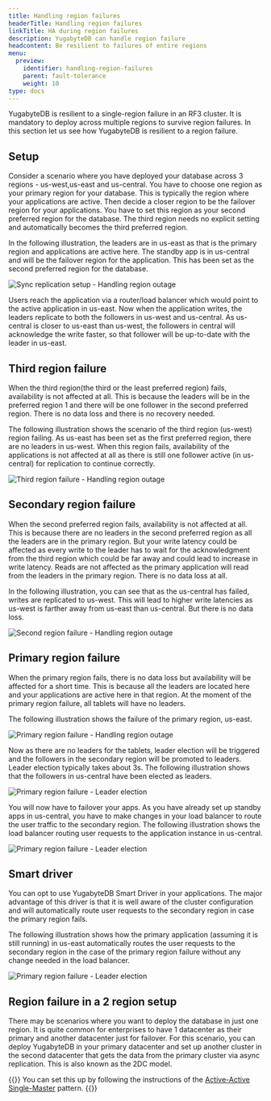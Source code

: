 ```yaml
---
title: Handling region failures
headerTitle: Handling region failures
linkTitle: HA during region failures
description: YugabyteDB can handle region failure
headcontent: Be resilient to failures of entire regions
menu:
  preview:
    identifier: handling-region-failures
    parent: fault-tolerance
    weight: 10
type: docs
---
```


YugabyteDB is resilient to a single-region failure in an RF3 cluster. It is mandatory to deploy across multiple regions to survive region failures. In this section let us see how YugabyteDB is resilient to a region failure.

## Setup

Consider a scenario where you have deployed your database across 3 regions - us-west,us-east and us-central. You have to choose one region as your primary region for your database. This is typically the region where your applications are active. Then decide a closer region to be the failover region for your applications. You have to set this region as your second preferred region for the database. The third region needs no explicit setting and automatically becomes the third preferred region.

In the following illustration, the leaders are in us-east as that is the primary region and applications are active here. The standby app is in us-central and will be the failover region for the application. This has been set as the second preferred region for the database.

![Sync replication setup - Handling region outage
](/images/explore/fault-tolerance/region-failure-setup.png)

Users reach the application via a router/load balancer which would point to the active application in us-east.
Now when the application writes, the leaders replicate to both the followers in us-west and us-central.
As us-central is closer to us-east than us-west, the followers in central will acknowledge the write faster, so that follower will be up-to-date with the leader in us-east.


## Third region failure

When the third region(the third or the least preferred region) fails, availability is not affected at all. This is because the leaders will be in the preferred region 1 and there will be one follower in the second preferred region. There is no data loss and there is no recovery needed.

The following illustration shows the scenario of the third region (us-west) region failing. As us-east has been set as the first preferred region, there are no leaders in us-west. When this region fails, availability of the applications is not affected at all as there is still one follower active (in us-central) for replication to continue correctly.

![Third region failure - Handling region outage
](/images/explore/fault-tolerance/region-failure-third-region.png)

## Secondary region failure

When the second preferred region fails, availability is not affected at all. This is because there are no leaders in the second preferred region as all the leaders are in the primary region. But your write latency could be affected as every write to the leader has to wait for the acknowledgment from the third region which could be far away and could lead to increase in write latency. Reads are not affected as the primary application will read from the leaders in the primary region. There is no data loss at all.

In the following illustration, you can see that as the us-central has failed, writes are replicated to us-west. This will lead to higher write latencies as us-west is farther away from us-east than us-central. But there is no data loss.

![Second region failure - Handling region outage
](/images/explore/fault-tolerance/region-failure-second-region.png)

## Primary region failure

When the primary region fails, there is no data loss but availability will be affected for a short time. This is because all the leaders are located here and your applications are active here in that region. At the moment of the primary region failure, all tablets will have no leaders.

The following illustration shows the failure of the primary region, us-east.

![Primary region failure - Handling region outage
](/images/explore/fault-tolerance/region-failure-primary-region.png)

Now as there are no leaders for the tablets, leader election will be triggered and the followers in the secondary region will be promoted to leaders. Leader election typically takes about 3s. The following illustration shows that the followers in us-central have been elected as leaders.

![Primary region failure - Leader election
](/images/explore/fault-tolerance/primary-failure-leader-election.png)

You will now have to failover your apps. As you have already set up standby apps in us-central, you have to make changes in your load balancer to route the user traffic to the secondary region. The following illustration shows the load balancer routing user requests to the application instance in us-central.

![Primary region failure - Leader election
](/images/explore/fault-tolerance/primary-failure-lb-routing.png)

## Smart driver

You can opt to use YugabyteDB Smart Driver in your applications. The major advantage of this driver is that it is well aware of the cluster configuration and will automatically route user requests to the secondary region in case the primary region fails.

The following illustration shows how the primary application (assuming it is still running) in us-east automatically routes the user requests to the secondary region in the case of the primary region failure without any change needed in the load balancer.

![Primary region failure - Leader election
](/images/explore/fault-tolerance/primary-failure-smart-driver.png)

## Region failure in a 2 region setup

There may be scenarios where you want to deploy the database in just one region. It is quite common for enterprises to have 1 datacenter as their primary and another datacenter just for failover. For this scenario, you can deploy YugabyteDB in your primary datacenter and set up another cluster in the second datacenter that gets the data from the primary cluster via async replication. This is also known as the 2DC model.

{{<tip>}}
You can set this up by following the instructions of the [Active-Active Single-Master](../../../develop/build-global-apps/active-active-single-master) pattern.
{{</tip>}}
